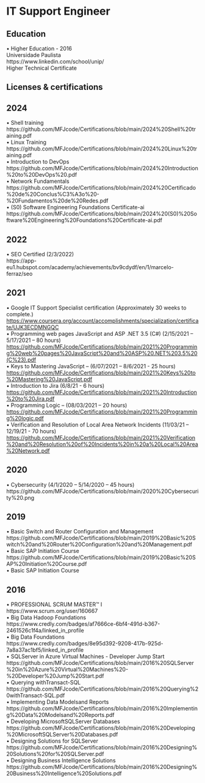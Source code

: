 # IT Support Engineer 

<h2>Education</h2>
• Higher Education - 2016<br />
Universidade Paulista<br />
https://www.linkedin.com/school/unip/<br />
Higher Technical Certificate<br /> 

<h2> Licenses &amp; certifications </h2>

<h2> 2024 </h2>
•	Shell training <br />
https://github.com/MFJcode/Certifications/blob/main/2024%20Shell%20training.pdf <br />
•	Linux Training <br />
https://github.com/MFJcode/Certifications/blob/main/2024%20Linux%20training.pdf <br />
•	Introduction to DevOps <br />
https://github.com/MFJcode/Certifications/blob/main/2024%20Introduction%20to%20DevOps%20.pdf <br />
•	Network Fundamentals <br />
https://github.com/MFJcode/Certifications/blob/main/2024%20Certificado%20de%20Conclus%C3%A3o%20-%20Fundamentos%20de%20Redes.pdf <br />
•	(S0) Software Engineering Foundations Certificate-ai <br />
https://github.com/MFJcode/Certifications/blob/main/2024%20(S0)%20Software%20Engineering%20Foundations%20Certificate-ai.pdf <br />



<h2> 2022 </h2>
•	SEO Certified (2/3/2022) <br />
https://app-eu1.hubspot.com/academy/achievements/bv9cdydf/en/1/marcelo-ferraz/seo<br />

<h2> 2021 </h2>

•	Google IT Support Specialist certification (Approximately 30 weeks to complete.)<br />
https://www.coursera.org/account/accomplishments/specialization/certificate/UJK3ECDMNGQC <br />
•	Programming web pages JavaScript and ASP .NET 3.5 (C#) (2/15/2021 – 5/17/2021 – 80 hours) <br />
https://github.com/MFJcode/Certifications/blob/main/2021%20Programming%20web%20pages%20JavaScript%20and%20ASP%20.NET%203.5%20(C%23).pdf <br />
•	Keys to Mastering JavaScript – (6/07/2021 – 8/6/2021 - 25 hours) <br />
https://github.com/MFJcode/Certifications/blob/main/2021%20Keys%20to%20Mastering%20JavaScript.pdf <br />
• Introduction to Jira (6/8/21 - 6 hours) <br />
https://github.com/MFJcode/Certifications/blob/main/2021%20Introduction%20to%20Jira.pdf <br />
•	Programming Logic – (08/03/2021 – 20 hours) <br />
https://github.com/MFJcode/Certifications/blob/main/2021%20Programming%20logic.pdf <br />
•	Verification and Resolution of Local Area Network Incidents (11/03/21 – 12/19/21 - 70 hours) <br />
https://github.com/MFJcode/Certifications/blob/main/2021%20Verification%20and%20Resolution%20of%20Incidents%20in%20a%20Local%20Area%20Network.pdf <br />

<h2> 2020 </h2>
•	Cybersecurity (4/1/2020 – 5/14/2020 – 45 hours) <br />
https://github.com/MFJcode/Certifications/blob/main/2020%20Cybersecurity%20.png <br />

<h2> 2019 </h2>
•	Basic Switch and Router Configuration and Management <br />
https://github.com/MFJcode/Certifications/blob/main/2019%20Basic%20Switch%20and%20Router%20Configuration%20and%20Management.pdf <br />
•	Basic SAP Initiation Course <br />
https://github.com/MFJcode/Certifications/blob/main/2019%20Basic%20SAP%20Initiation%20Course.pdf <br />
•	Basic SAP Initiation Course <br />

<h2> 2016 </h2>
•	PROFESSIONAL SCRUM MASTER™ I<br />
https://www.scrum.org/user/160667<br />
• Big Data Hadoop Foundations<br />
https://www.credly.com/badges/af7666ce-6bf4-491d-b367-2461526c1f4a/linked_in_profile<br />
• Big Data Foundations<br />
https://www.credly.com/badges/8e95d392-9208-417b-925d-7a8a37ac1bf5/linked_in_profile<br />
• SQLServer in Azure Virtual Machines - Developer Jump Start <br />
https://github.com/MFJcode/Certifications/blob/main/2016%20SQLServer%20in%20Azure%20Virtual%20Machines%20-%20Developer%20Jump%20Start.pdf <br />
• Querying withTransact-SQL <br />
https://github.com/MFJcode/Certifications/blob/main/2016%20Querying%20withTransact-SQL.pdf <br />
• Implementing Data Modelsand Reports<br />
https://github.com/MFJcode/Certifications/blob/main/2016%20Implementing%20Data%20Modelsand%20Reports.pdf <br />
• Developing MicrosoftSQLServer Databases<br />
https://github.com/MFJcode/Certifications/blob/main/2016%20Developing%20MicrosoftSQLServer%20Databases.pdf <br />
• Designing Solutions for SQLServer<br />
https://github.com/MFJcode/Certifications/blob/main/2016%20Designing%20Solutions%20for%20SQLServer.pdf <br />
• Designing Business Intelligence Solutions<br />
https://github.com/MFJcode/Certifications/blob/main/2016%20Designing%20Business%20Intelligence%20Solutions.pdf <br />











